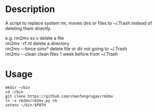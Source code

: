 
# Description

A script to replace system rm, moves dirs or files to ~/.Trash instead of deleting them directly.

e.g. rm2mv xx.v            delete a file  
     rm2mv -rf rtl         delete a directory  
     rm2mv --force simv*   delete file or dir not going to ~/.Trash  
     rm2mv --clean         clean files 1 week before from ~/.Trash  


# Usage

```
mkdir ~/bin
cd ~/bin
git clone https://github.com/chenfengrugao/rm2mv
ln -s rm2mv/rm2mv.py rm
setenv ~/bin:$PATH
```



